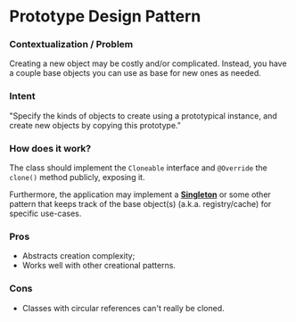 # Prototype Design Pattern

### Contextualization / Problem

Creating a new object may be costly and/or complicated. Instead, you have a couple base objects you can use as base for new ones as needed.

### Intent

"Specify the kinds of objects to create using a prototypical instance, and create new objects by copying this prototype."

### How does it work?

The class should implement the ```Cloneable``` interface and ```@Override``` the ```clone()``` method publicly, exposing it.

Furthermore, the application may implement a [**Singleton**](http://github.com/aputhin/java-sandbox/tree/master/design-patterns-study/creational-patterns/singleton) or some other pattern that keeps track of the base object(s) (a.k.a. registry/cache) for specific use-cases.

### Pros

- Abstracts creation complexity;
- Works well with other creational patterns.

### Cons

- Classes with circular references can't really be cloned.
